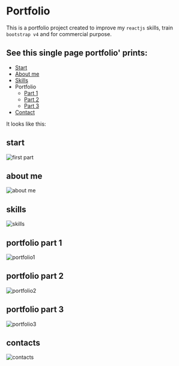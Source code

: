 # Portfolio

This is a portfolio project created to improve my `reactjs` skills, train `bootstrap v4` and for commercial purpose.

## See this single page portfolio' prints:
- [Start](#start)
- [About me](#about-me)
- [Skills](#skills)
- Portfolio
    * [Part 1](#portfolio-part-1)
    * [Part 2](#portfolio-part-2)
    * [Part 3](#portfolio-part-3)
- [Contact](#contacts)


It looks like this:
## start
![first part](https://user-images.githubusercontent.com/15989467/63002818-2f7d2280-be4d-11e9-8298-5a083de08105.png)
## about me
![about me](https://user-images.githubusercontent.com/15989467/63002869-4f144b00-be4d-11e9-8e54-cf22cee66914.png)
## skills
![skills](https://user-images.githubusercontent.com/15989467/63002933-6e12dd00-be4d-11e9-95c7-920cab74d86c.png)
## portfolio part 1
![portfolio1](https://user-images.githubusercontent.com/15989467/63002976-8b47ab80-be4d-11e9-9754-658569a434e3.png)
## portfolio part 2
![portfolio2](https://user-images.githubusercontent.com/15989467/63003014-a61a2000-be4d-11e9-9bb0-1ff47b07ba5a.png)
## portfolio part 3
![portfolio3](https://user-images.githubusercontent.com/15989467/63003045-baf6b380-be4d-11e9-9438-dc7f6f44eddb.png)
## contacts
![contacts](https://user-images.githubusercontent.com/15989467/63003077-cba72980-be4d-11e9-8a57-5cfd4b53d739.png)
